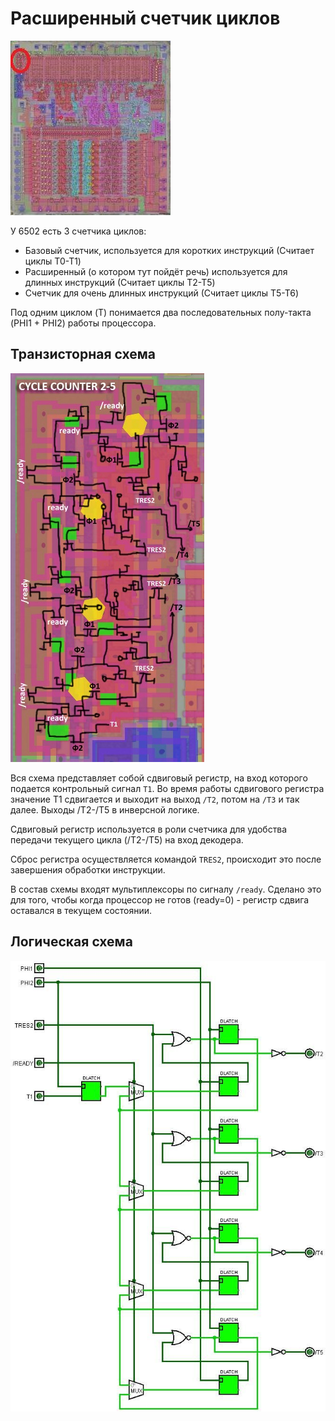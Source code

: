 # Расширенный счетчик циклов

![6502_locator_extended_counter](/BreakingNESWiki/imgstore/6502_locator_extended_counter.jpg)

У 6502 есть 3 счетчика циклов:
- Базовый счетчик, используется для коротких инструкций (Считает циклы T0-T1)
- Расширенный (о котором тут пойдёт речь) используется для длинных инструкций (Считает циклы T2-T5)
- Счетчик для очень длинных инструкций (Считает циклы T5-T6)

Под одним циклом (T) понимается два последовательных полу-такта (PHI1 + PHI2) работы процессора.

## Транзисторная схема

![extended_cycle_counter_trans](/BreakingNESWiki/imgstore/extended_cycle_counter_trans.jpg)

Вся схема представляет собой сдвиговый регистр, на вход которого подается контрольный сигнал `T1`. Во время работы сдвигового регистра значение T1 сдвигается и выходит на выход `/T2`, потом на `/T3` и так далее. Выходы /T2-/T5 в инверсной логике.

Сдвиговый регистр используется в роли счетчика для удобства передачи текущего цикла (/T2-/T5) на вход декодера.

Сброс регистра осуществляется командой `TRES2`, происходит это после завершения обработки инструкции.

В состав схемы входят мультиплексоры по сигналу `/ready`. Сделано это для того, чтобы когда процессор не готов (ready=0) - регистр сдвига оставался в текущем состоянии.

## Логическая схема

![extended_cycle_counter_logic](/BreakingNESWiki/imgstore/extended_cycle_counter_logic.jpg)
